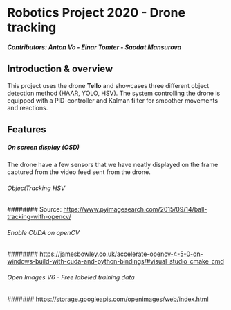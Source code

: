 # Robotics Project 2020 - Drone tracking
##### Contributors: Anton Vo - Einar Tomter - Saodat Mansurova

## Introduction & overview

This project uses the drone **Tello** and showcases three different object detection method (HAAR, YOLO, HSV).
The system controlling the drone is equipped with a PID-controller and Kalman filter for smoother movements and reactions.

## Features

##### On screen display (OSD)

The drone have a few sensors that we have neatly displayed on the frame captured from the video feed sent from the drone.






###### ObjectTracking HSV
######## Source: https://www.pyimagesearch.com/2015/09/14/ball-tracking-with-opencv/

###### Enable CUDA on openCV
######## https://jamesbowley.co.uk/accelerate-opencv-4-5-0-on-windows-build-with-cuda-and-python-bindings/#visual_studio_cmake_cmd 

###### Open Images V6 - Free labeled training data
####### https://storage.googleapis.com/openimages/web/index.html


